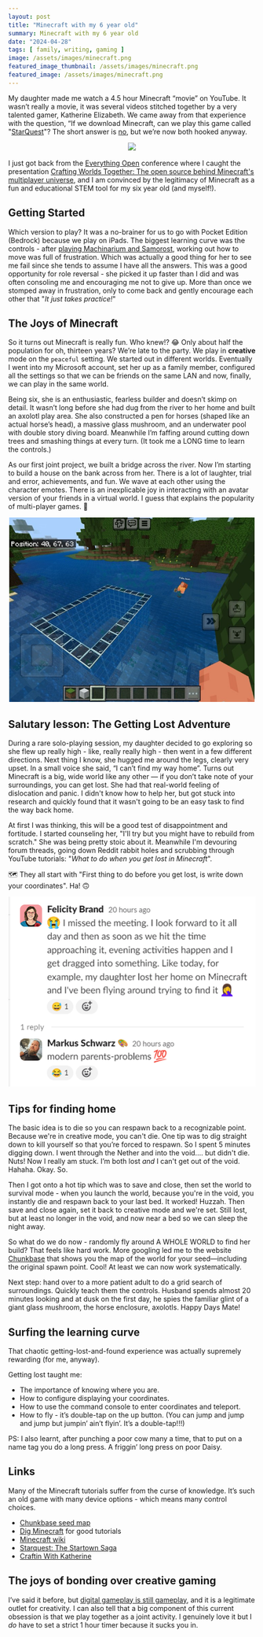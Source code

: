```yaml
---
layout: post
title: "Minecraft with my 6 year old"
summary: Minecraft with my 6 year old
date: "2024-04-28"
tags: [ family, writing, gaming ]
image: /assets/images/minecraft.png
featured_image_thumbnail: /assets/images/minecraft.png
featured_image: /assets/images/minecraft.png
---
```


My daughter made me watch a 4.5 hour Minecraft “movie” on YouTube. It wasn’t really a movie, it was several videos stitched together by a very talented gamer, Katherine Elizabeth. 
We came away from that experience with the question, “If we download Minecraft, can we play this game called "[StarQuest](https://www.youtube.com/watch?v=OtyvvPRhUhw)"? The short answer is [no](https://www.reddit.com/r/Minecraft/comments/t87tk1/katherine_elizabeth_gaming/), but we’re now both hooked anyway.

<p align="center"><img src="https://i.ytimg.com/vi/OtyvvPRhUhw/hqdefault.jpg" /></p>

I just got back from the [Everything Open](https://2024.everythingopen.au/) conference where I caught the presentation [Crafting Worlds Together: The open source behind Minecraft's multiplayer universe](https://2024.everythingopen.au/schedule/presentation/43/), 
and I am convinced by the legitimacy of Minecraft as a fun and educational STEM tool for my six year old (and myself!).

## Getting Started
Which version to play? It was a no-brainer for us to go with Pocket Edition (Bedrock) because we play on iPads. The biggest learning curve was the controls - after [playing Machinarium and Samorost](https://flicstar.com/games), 
working out how to move was full of frustration. Which was actually a good thing for her to see me fail since she tends to assume I have all the answers. This was a good opportunity for role 
reversal - she picked it up faster than I did and was often consoling me and encouraging me not to give up. More than once we stomped away in frustration, only to come back and gently encourage each other that "_It just takes practice!_"

## The Joys of Minecraft
So it turns out Minecraft is really fun. Who knew!? 😂 Only about half the population for oh, thirteen years? We’re late to the party. We play in **creative** mode on the `peaceful` setting. We started out in different worlds. Eventually I went into my Microsoft account, set her up as a family member, configured all the settings so that we can be 
friends on the same LAN and now, finally, we can play in the same world.  

Being six, she is an enthusiastic, fearless builder and doesn’t skimp on detail. It wasn’t long before she had dug from the 
river to her home and built an axolotl play area. She also constructed a pen for horses (shaped like an actual horse’s head), a massive glass mushroom, and an underwater pool with double story diving board. Meanwhile I’m faffing around 
cutting down trees and smashing things at every turn. (It took me a LONG time to learn the controls.)

As our first joint project, we built a bridge across the river. Now I’m starting to build a house on the bank across from her. There is a lot of laughter, trial and error, achievements, and fun. We wave at each other using the character emotes. There is an inexplicable joy
in interacting with an avatar version of your friends in a virtual world. I guess that explains the popularity of multi-player games. 🤣

<p align="center"><img src="/assets/images/minecraftwater.jpg" width="500" /></p>

## Salutary lesson: The Getting Lost Adventure
During a rare solo-playing session, my daughter decided to go exploring so she flew up really high - like, really really high - then went in a few different directions. Next thing I know, she hugged me around the legs, clearly very upset. In a small voice 
she said, “I can’t find my way home”. Turns out Minecraft is a big, wide world like any other — if you don’t take note of 
your surroundings, you can get lost. She had that real-world feeling of dislocation and panic. 
I didn't know how to help her, but got stuck into research and quickly found that it wasn't going to be an easy task to find the way back home. 

At first I was thinking, this will be a good test of disappointment and fortitude. I started counseling her, "I'll try but you might have to rebuild from scratch."  She was 
being pretty stoic about it. Meanwhile I'm devouring forum threads, going down Reddit rabbit holes and scrubbing through YouTube tutorials: 
"_What to do when you get lost in Minecraft_". 

🗺 They all start with "First thing to do before you get lost, is write down your coordinates". Ha! 🙃

<p align="center"><img src="/assets/images/slackminecraft.png" /></p>

## Tips for finding home

The basic idea is to die so you can respawn back to a recognizable point. Because we're in creative mode, you can't die. One tip was to dig straight down to kill yourself so that you’re forced to respawn. So I 
spent 5 minutes digging down. I went through the Nether and into the void.... but didn't die. Nuts! Now I really am stuck. I’m both lost _and_ I can't get out of the void. Hahaha. Okay. So.

Then I got onto a hot tip which was to save and close, then set the world to survival mode - when you launch the world, because you're in the void, you instantly die and respawn back to your last bed. It worked! Huzzah.
Then save and close again, set it back to creative mode and we're set. Still lost, but at least no longer in the void, and now near a bed so we can sleep the night away.

So what do we do now - randomly fly around A WHOLE WORLD to find her build? That feels like hard work. More googling led me to the website [Chunkbase](https://www.chunkbase.com/) that shows you the map of the world for your seed—including the original
spawn point. Cool! At least we can now work systematically.

Next step: hand over to a more patient adult to do a grid search of surroundings. Quickly teach them the controls. Husband spends almost 20 minutes looking and at dusk on the first day, he spies the familiar glint of a giant glass mushroom, the 
horse enclosure, axolotls. Happy Days Mate!


## Surfing the learning curve

That chaotic getting-lost-and-found experience was actually supremely rewarding (for me, anyway). 

Getting lost taught me: 

* The importance of knowing where you are.
* How to configure displaying your coordinates.
* How to use the command console to enter coordinates and teleport.
* How to fly - it’s double-tap on the up button. (You can jump and jump and jump but jumpin’ ain’t flyin’. It’s a double-tap!!!)

PS: I also learnt, after punching a poor cow many a time, that to put on a name tag you do a long press. A friggin’ long press on poor Daisy. 

## Links

Many of the Minecraft tutorials suffer from the curse of knowledge. It’s such an old game with many device options - which means many control choices. 

- [Chunkbase seed map](https://www.chunkbase.com/apps/seed-map)
- [Dig Minecraft](https://www.digminecraft.com) for good tutorials
- [Minecraft wiki](https://minecraft.fandom.com/wiki/Minecraft_Wiki)
- [Starquest: The Startown Saga](https://www.curseforge.com/minecraft/modpacks/starquest-the-startown-saga)
- [Craftin With Katherine](https://www.curseforge.com/minecraft/modpacks/craftin-with-katherine)


## The joys of bonding over creative gaming

I’ve said it before, but [digital gameplay is still gameplay](https://flicstar.com/gaming), and it is a legitimate outlet for creativity. I can also tell that a big component of this current obsession is that we play together as a joint activity. I genuinely love it but I _do_ have to set a strict 1 hour timer because it sucks you in. 
